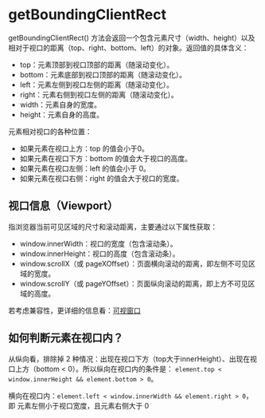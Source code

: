 # getBoundingClientRect
getBoundingClientRect() 方法会返回一个包含元素尺寸（width、height）以及相对于视口的距离（top、right、bottom、left）的对象。返回值的具体含义：
* top：元素顶部到视口顶部的距离（随滚动变化）。
* bottom：元素底部到视口顶部的距离（随滚动变化）。
* left：元素左侧到视口左侧的距离（随滚动变化）。
* right：元素右侧到视口左侧的距离（随滚动变化）。
* width：元素自身的宽度。
* height：元素自身的高度。

元素相对视口的各种位置：
* 如果元素在视口上方：top 的值会小于0。
* 如果元素在视口下方：bottom 的值会大于视口的高度。
* 如果元素在视口左侧：left 的值会小于 0。
* 如果元素在视口右侧：right 的值会大于视口的宽度。 

## 视口信息（Viewport）
指浏览器当前可见区域的尺寸和滚动距离，主要通过以下属性获取：
* window.innerWidth：视口的宽度（包含滚动条）。
* window.innerHeight：视口的高度（包含滚动条）。
* window.scrollX（或 pageXOffset）：页面横向滚动的距离，即左侧不可见区域的宽度。
* window.scrollY（或 pageYOffset）：页面纵向滚动的距离，即上方不可见区域的高度。

若考虑兼容性，更详细的信息看：[可视窗口](./可视窗口.md)

## 如何判断元素在视口内？
从纵向看，排除掉 2 种情况：出现在视口下方（top大于innerHeight）、出现在视口上方（bottom < 0）。所以纵向在视口内的条件是：
`element.top < window.innerHeight && element.bottom > 0`。

横向在视口内：`element.left < window.innerWidth && element.right > 0`，即 元素左侧小于视口宽度，且元素右侧大于 0
